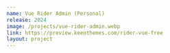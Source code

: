 ```yaml
---
name: Vue Rider Admin (Personal)
release: 2024
image: /projects/vue-rider-admin.webp
link: https://preview.keenthemes.com/rider-vue-free
layout: project
---
```

